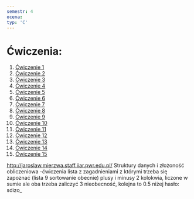 ```yaml
---
semestr: 4
ocena: 
typ: 'C'
---
```


# Ćwiczenia:
1. [Ćwiczenie 1](/Notatki/Semestr%204/Algorytmy%20i%20z%C5%82o%C5%BCono%C5%9B%C4%87%20obliczeniowa/%C4%86wiczenia/%C4%86wiczenie%201/%C4%86wiczenie%201.md)
2. [Ćwiczenie 2](/Notatki/Semestr%204/Algorytmy%20i%20z%C5%82o%C5%BCono%C5%9B%C4%87%20obliczeniowa/%C4%86wiczenia/%C4%86wiczenie%202/%C4%86wiczenie%202.md)
3. [Ćwiczenie 3](/Notatki/Semestr%204/Algorytmy%20i%20z%C5%82o%C5%BCono%C5%9B%C4%87%20obliczeniowa/%C4%86wiczenia/%C4%86wiczenie%203/%C4%86wiczenie%203.md)
4. [Ćwiczenie 4](/Notatki/Semestr%204/Algorytmy%20i%20z%C5%82o%C5%BCono%C5%9B%C4%87%20obliczeniowa/%C4%86wiczenia/%C4%86wiczenie%204/%C4%86wiczenie%204.md)
5. [Ćwiczenie 5](/Notatki/Semestr%204/Algorytmy%20i%20z%C5%82o%C5%BCono%C5%9B%C4%87%20obliczeniowa/%C4%86wiczenia/%C4%86wiczenie%205/%C4%86wiczenie%205.md)
6. [Ćwiczenie 6](/Notatki/Semestr%204/Algorytmy%20i%20z%C5%82o%C5%BCono%C5%9B%C4%87%20obliczeniowa/%C4%86wiczenia/%C4%86wiczenie%206/%C4%86wiczenie%206.md)
7. [Ćwiczenie 7](/Notatki/Semestr%204/Algorytmy%20i%20z%C5%82o%C5%BCono%C5%9B%C4%87%20obliczeniowa/%C4%86wiczenia/%C4%86wiczenie%207/%C4%86wiczenie%207.md)
8. [Ćwiczenie 8](/Notatki/Semestr%204/Algorytmy%20i%20złożoność%20obliczeniowa/Ćwiczenia/Ćwiczenie%208/Ćwiczenie%208.md)
9. [Ćwiczenie 9](/Notatki/Semestr%204/Algorytmy%20i%20złożoność%20obliczeniowa/Ćwiczenia/Ćwiczenie%209/Ćwiczenie%209.md)
10. [Ćwiczenie 10](/Notatki/Semestr%204/Algorytmy%20i%20z%C5%82o%C5%BCono%C5%9B%C4%87%20obliczeniowa/%C4%86wiczenia/%C4%86wiczenie%2010/%C4%86wiczenie%2010.md)
11. [Ćwiczenie 11](/Notatki/Semestr%204/Algorytmy%20i%20z%C5%82o%C5%BCono%C5%9B%C4%87%20obliczeniowa/%C4%86wiczenia/%C4%86wiczenie%2011/%C4%86wiczenie%2011.md)
12. [Ćwiczenie 12](/Notatki/Semestr%204/Algorytmy%20i%20z%C5%82o%C5%BCono%C5%9B%C4%87%20obliczeniowa/%C4%86wiczenia/%C4%86wiczenie%2012/%C4%86wiczenie%2012.md)
13. [Ćwiczenie 13](/Notatki/Semestr%204/Algorytmy%20i%20z%C5%82o%C5%BCono%C5%9B%C4%87%20obliczeniowa/%C4%86wiczenia/%C4%86wiczenie%2013/%C4%86wiczenie%2013.md)
14. [Ćwiczenie 14](/Notatki/Semestr%204/Algorytmy%20i%20z%C5%82o%C5%BCono%C5%9B%C4%87%20obliczeniowa/%C4%86wiczenia/%C4%86wiczenie%2014/%C4%86wiczenie%2014.md)
15. [Ćwiczenie 15](/Notatki/Semestr%204/Algorytmy%20i%20z%C5%82o%C5%BCono%C5%9B%C4%87%20obliczeniowa/%C4%86wiczenia/%C4%86wiczenie%2015/%C4%86wiczenie%2015.md)




http://jaroslaw.mierzwa.staff.iiar.pwr.edu.pl/ Struktury danych i złożoność obliczeniowa -ćwiczenia
lista z zagadnieniami z którymi trzeba się zapoznać (lista 9 sortowanie obecnie)
plusy i minusy
2 kolokwia, liczone w sumie ale oba trzeba zaliczyć
3 nieobecność, kolejna to 0.5 niżej
hasło: sdizo_


